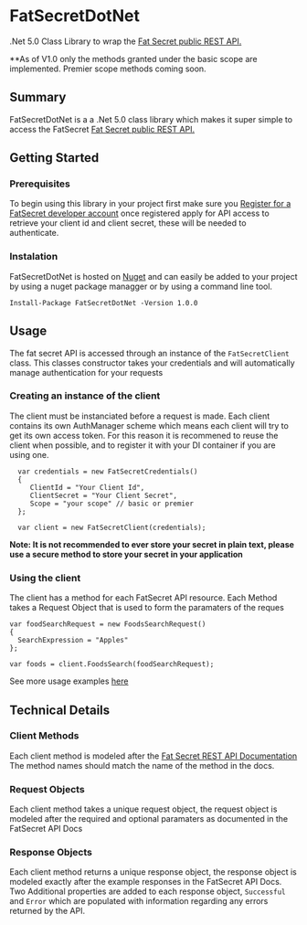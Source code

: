 # FatSecretDotNet
.Net 5.0 Class Library to wrap the [Fat Secret public REST API.](https://platform.fatsecret.com/api/Default.aspx?screen=rapiref2)

**As of V1.0 only the methods granted under the basic scope are implemented. Premier scope methods coming soon.

## Summary
FatSecretDotNet is a a .Net 5.0 class library which makes it super simple to access the FatSecret [Fat Secret public REST API.](https://platform.fatsecret.com/api/Default.aspx?screen=rapiref2)

## Getting Started

### Prerequisites
To begin using this library in your project first make sure you [Register for a FatSecret developer account](https://platform.fatsecret.com/api/Default.aspx?screen=r) once registered apply for API access to retrieve your client id and client secret, these will be needed to authenticate.

### Instalation 
FatSecretDotNet is hosted on [Nuget](https://www.nuget.org/packages/FatSecretDotNet/) and can easily be added to your project by using a nuget package managger or by using a command line tool.

`Install-Package FatSecretDotNet -Version 1.0.0`

## Usage
The fat secret API is accessed through an instance of the `FatSecretClient` class. This classes constructor takes your credentials and will automatically manage authentication for your requests

### Creating an instance of the client
The client must be instanciated before a request is made. Each client contains its own AuthManager scheme which means each client will try to get its own access token. For this reason it is recommened to reuse the client when possible, and to register it with your DI container if you are using one.
```
  var credentials = new FatSecretCredentials()
  {
     ClientId = "Your Client Id",
     ClientSecret = "Your Client Secret",
     Scope = "your scope" // basic or premier
  };

  var client = new FatSecretClient(credentials);
```
**Note: It is not recommended to ever store your secret in plain text, please use a secure method to store your secret in your application**

### Using the client
The client has a method for each FatSecret API resource. Each Method takes a Request Object that is used to form the paramaters of the reques
```
var foodSearchRequest = new FoodsSearchRequest()
{
  SearchExpression = "Apples"
};

var foods = client.FoodsSearch(foodSearchRequest);
```

See more usage examples [here](docs/UsageExamples.md)

## Technical Details
### Client Methods
Each client method is modeled after the [Fat Secret REST API Documentation](https://platform.fatsecret.com/api/Default.aspx?screen=rapiref2) The method names should match the name of the method in the docs.

### Request Objects
Each client method takes a unique request object, the request object is modeled after the required and optional paramaters as documented in the FatSecret API Docs

### Response Objects
Each client method returns a unique response object, the response object is modeled exactly after the example responses in the FatSecret API Docs. Two Additional properties are added to each response object, `Successful` and `Error` which are populated with information regarding any errors returned by the API.
